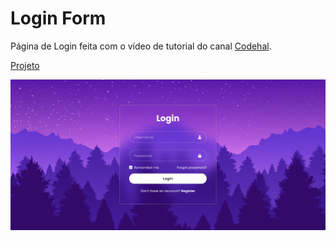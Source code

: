 # Login Form
Página de Login feita com o vídeo de tutorial do canal <a href="https://www.youtube.com/watch?v=hlwlM4a5rxg">Codehal</a>. <p><a href="https://ana-cassia-invernizzi.github.io/qr-code-component-main"/>Projeto</a></p>


<img src="Captura de tela de 2023-09-30 20-09-19.png" alt="Foto do projeto" />
